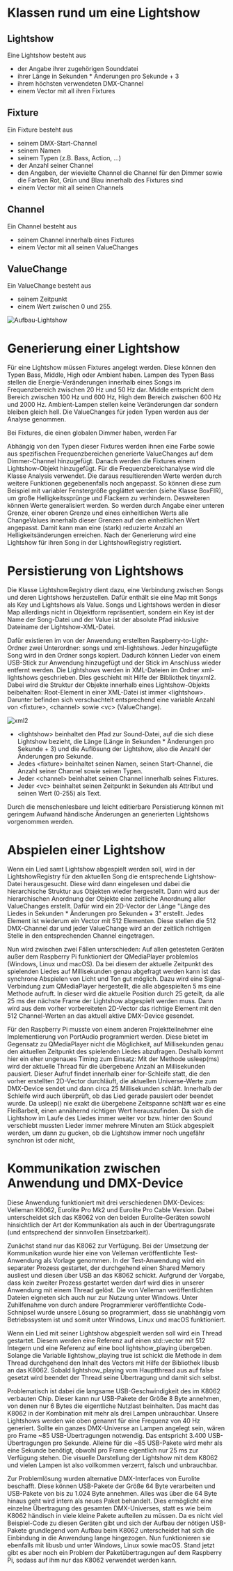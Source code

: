 # Klassen rund um eine Lightshow

## Lightshow
Eine Lightshow besteht aus
* der Angabe ihrer zugehörigen Sounddatei
* ihrer Länge in Sekunden * Änderungen pro Sekunde + 3
* ihrem höchsten verwendeten DMX-Channel
* einem Vector mit all ihren Fixtures

## Fixture
Ein Fixture besteht aus
* seinem DMX-Start-Channel
* seinem Namen
* seinem Typen (z.B. Bass, Action, ...)
* der Anzahl seiner Channel
* den Angaben, der wievielte Channel die Channel für den Dimmer sowie die Farben Rot, Grün und Blau innerhalb des Fixtures sind
* einem Vector mit all seinen Channels

## Channel
Ein Channel besteht aus
* seinem Channel innerhalb eines Fixtures
* einem Vector mit all seinen ValueChanges

## ValueChange
Ein ValueChange besteht aus
* seinem Zeitpunkt
* einem Wert zwischen 0 und 255.

![Aufbau-Lightshow](uploads/79957ef72225f1a3bae6a077b8e50b09/Aufbau-Lightshow.png)



# Generierung einer Lightshow
Für eine Lightshow müssen Fixtures angelegt werden. Diese können den Typen Bass, Middle, High oder Ambient haben. Lampen des Typen Bass stellen die Energie-Veränderungen innerhalb eines Songs im Frequenzbereich zwischen 20 Hz und 50 Hz dar. Middle entspricht dem Bereich zwischen 100 Hz und 600 Hz, High dem Bereich zwischen 600 Hz und 2000 Hz. Ambient-Lampen stellen keine Veränderungen dar sondern bleiben gleich hell. Die ValueChanges für jeden Typen werden aus der Analyse genommen.

Bei Fixtures, die einen globalen Dimmer haben, werden Far

Abhängig von den Typen dieser Fixtures werden ihnen eine Farbe sowie aus spezifischen Frequenzbereichen generierte ValueChanges auf dem Dimmer-Channel hinzugefügt. Danach werden die Fixtures einem Lightshow-Objekt hinzugefügt. Für die Frequenzbereichanalyse wird die Klasse Analysis verwendet. Die daraus resultierenden Werte werden durch weitere Funktionen gegebenenfalls noch angepasst. So können diese zum Beispiel mit variabler Fenstergröße geglättet werden (siehe Klasse BoxFIR), um große Helligkeitssprünge und Flackern zu verhindern. Desweiteren können Werte generalisiert werden. So werden durch Angabe einer unteren Grenze, einer oberen Grenze und eines einheitlichen Werts alle ChangeValues innerhalb dieser Grenzen auf den einheitlichen Wert angepasst. Damit kann man eine (stark) reduzierte Anzahl an Helligkeitsänderungen erreichen. Nach der Generierung wird eine Lightshow für ihren Song in der LightshowRegistry registiert.



# Persistierung von Lightshows
Die Klasse LightshowRegistry dient dazu, eine Verbindung zwischen Songs und deren Lightshows herzustellen. Dafür enthält sie eine Map mit Songs als Key und Lightshows als Value. Songs und Lightshows werden in dieser Map allerdings nicht in Objektform repräsentiert, sondern ein Key ist der Name der Song-Datei und der Value ist der absolute Pfad inklusive Dateiname der Lightshow-XML-Datei.

Dafür existieren im von der Anwendung erstellten Raspberry-to-Light-Ordner zwei Unterordner: songs und xml-lightshows. Jeder hinzugefügte Song wird in den Ordner songs kopiert. Dadurch können Lieder von einem USB-Stick zur Anwendung hinzugefügt und der Stick im Anschluss wieder entfernt werden. Die Lightshows werden in XML-Dateien im Ordner xml-lightshows geschrieben. Dies geschieht mit Hilfe der Bibliothek tinyxml2. Dabei wird die Struktur der Objekte innerhalb eines Lightshow-Objekts beibehalten: Root-Element in einer XML-Datei ist immer \<lightshow\>. Darunter befinden sich verschachtelt entsprechend eine variable Anzahl von \<fixture\>, \<channel\> sowie \<vc\> (ValueChange).

![xml2](uploads/51ee596ff54a89656ddc449808f0f0bd/xml2.png)

* \<lightshow\> beinhaltet den Pfad zur Sound-Datei, auf die sich diese Lightshow bezieht, die Länge (Länge in Sekunden * Änderungen pro Sekunde + 3) und die Auflösung der Lightshow, also die Anzahl der Änderungen pro Sekunde.
* Jedes \<fixture\> beinhaltet seinen Namen, seinen Start-Channel, die Anzahl seiner Channel sowie seinen Typen.
* Jeder \<channel\> beinhaltet seinen Channel innerhalb seines Fixtures.
* Jeder \<vc\> beinhaltet seinen Zeitpunkt in Sekunden als Attribut und seinen Wert (0-255) als Text.

Durch die menschenlesbare und leicht editierbare Persistierung können mit geringem Aufwand händische Änderungen an generierten Lightshows vorgenommen werden.



# Abspielen einer Lightshow
Wenn ein Lied samt Lightshow abgespielt werden soll, wird in der LightshowRegistry für den aktuellen Song die entsprechende Lightshow-Datei herausgesucht. Diese wird dann eingelesen und dabei die hierarchische Struktur aus Objekten wieder hergestellt. Dann wird aus der hierarchischen Anordnung der Objekte eine zeitliche Anordnung aller ValueChanges erstellt. Dafür wird ein 2D-Vector der Länge "Länge des Liedes in Sekunden * Änderungen pro Sekunden + 3" erstellt. Jedes Element ist wiederum ein Vector mit 512 Elementen. Diese stellen die 512 DMX-Channel dar und jeder ValueChange wird an der zeitlich richtigen Stelle in den entsprechenden Channel eingetragen.

Nun wird zwischen zwei Fällen unterschieden: Auf allen getesteten Geräten außer dem Raspberry Pi funktioniert der QMediaPlayer problemlos (Windows, Linux und macOS). Da bei diesem der aktuelle Zeitpunkt des spielenden Liedes auf Millisekunden genau abgefragt werden kann ist das synchrone Abspielen von Licht und Ton gut möglich. Dazu wird eine Signal-Verbindung zum QMediaPlayer hergestellt, die alle abgespielten 5 ms eine Methode aufruft. In dieser wird die aktuelle Position durch 25 geteilt, da alle 25 ms der nächste Frame der Lightshow abgespielt werden muss. Dann wird aus dem vorher vorbereiteten 2D-Vector das richtige Element mit den 512 Channel-Werten an das aktuell aktive DMX-Device gesendet.

Für den Raspberry Pi musste von einem anderen Projektteilnehmer eine Implementierung von PortAudio programmiert werden. Diese bietet im Gegensatz zu QMediaPlayer nicht die Möglichkeit, auf Millisekunden genau den aktuellen Zeitpunkt des spielenden Liedes abzufragen. Deshalb kommt hier ein eher ungenaues Timing zum Einsatz: Mit der Methode usleep(ms) wird der aktuelle Thread für die übergebene Anzahl an Millisekunden pausiert. Dieser Aufruf findet innerhalb einer for-Schleife statt, die den vorher erstellten 2D-Vector durchläuft, die aktuellen Universe-Werte zum DMX-Device sendet und dann circa 25 Millisekunden schläft. Innerhalb der Schleife wird auch überprüft, ob das Lied gerade pausiert oder beendet wurde. Da usleep() nie exakt die übergebene Zeitspanne schläft war es eine Fleißarbeit, einen annähernd richtigen Wert herauszufinden. Da sich die Lightshow im Laufe des Liedes immer weiter vor bzw. hinter den Sound verschiebt mussten Lieder immer mehrere Minuten am Stück abgespielt werden, um dann zu gucken, ob die Lightshow immer noch ungefähr synchron ist oder nicht,



# Kommunikation zwischen Anwendung und DMX-Device
Diese Anwendung funktioniert mit drei verschiedenen DMX-Devices: Velleman K8062, Eurolite Pro Mk2 und Eurolite Pro Cable Version. Dabei unterscheidet sich das K8062 von den beiden Eurolite-Geräten sowohl hinsichtlich der Art der Kommunikation als auch in der Übertragungsrate (und entsprechend der sinnvollen Einsetzbarkeit).

Zunächst stand nur das K8062 zur Verfügung. Bei der Umsetzung der Kommunikation wurde hier eine von Velleman veröffentlichte Test-Anwendung als Vorlage genommen. In der Test-Anwendung wird ein separater Prozess gestartet, der durchgehend einen Shared Memory ausliest und diesen über USB an das K8062 schickt. Aufgrund der Vorgabe, dass kein zweiter Prozess gestartet werden darf wird dies in unserer Anwendung mit einem Thread gelöst. Die von Velleman veröffentlichten Dateien eigneten sich auch nur zur Nutzung unter Windows. Unter Zuhilfenahme von durch andere Programmierer veröffentlichte Code-Schnipsel wurde unsere Lösung so programmiert, dass sie unabhängig vom Betriebssystem ist und somit unter Windows, Linux und macOS funktioniert.

Wenn ein Lied mit seiner Lightshow abgespielt werden soll wird ein Thread gestartet. Diesem werden eine Referenz auf einen std::vector mit 512 Integern und eine Referenz auf eine bool lightshow_playing übergeben. Solange die Variable lightshow_playing true ist schickt die Methode in dem Thread durchgehend den Inhalt des Vectors mit Hilfe der Bibliothek libusb an das K8062. Sobald lightshow_playing vom Hauptthread aus auf false gesetzt wird beendet der Thread seine Übertragung und damit sich selbst.

Problematisch ist dabei die langsame USB-Geschwindigkeit des im K8062 verbauten Chip. Dieser kann nur USB-Pakete der Größe 8 Byte annehmen, von denen nur 6 Bytes die eigentliche Nutzlast beinhalten. Das macht das K8062 in der Kombination mit mehr als drei Lampen unbrauchbar. Unsere Lightshows werden wie oben genannt für eine Frequenz von 40 Hz generiert. Sollte ein ganzes DMX-Universe an Lampen angelegt sein, wären pro Frame ~85 USB-Übertragungen notwendig. Das entspricht 3.400 USB-Übertragungen pro Sekunde. Alleine für die ~85 USB-Pakete wird mehr als eine Sekunde benötigt, obwohl pro Frame eigentlich nur 25 ms zur Verfügung stehen. Die visuelle Darstellung der Lightshow mit dem K8062 und vielen Lampen ist also vollkommen verzerrt, falsch und unbrauchbar.

Zur Problemlösung wurden alternative DMX-Interfaces von Eurolite beschafft. Diese können USB-Pakete der Größe 64 Byte verarbeiten und USB-Pakete von bis zu 1.024 Byte annehmen. Alles was über die 64 Byte hinaus geht wird intern als neues Paket behandelt. Dies ermöglicht eine einzelne Übertragung des gesamten DMX-Universes, statt es wie beim K8062 händisch in viele kleine Pakete aufteilen zu müssen. Da es nicht viel Beispiel-Code zu diesen Geräten gibt und sich der Aufbau der nötigen USB-Pakete grundlegend vom Aufbau beim K8062 unterscheidet hat sich die Einbindung in die Anwendung lange hingezogen. Nun funktionieren sie ebenfalls mit libusb und unter Windows, Linux sowie macOS. Stand jetzt gibt es aber noch ein Problem der Paketübertragungen auf dem Raspberry Pi, sodass auf ihm nur das K8062 verwendet werden kann.
